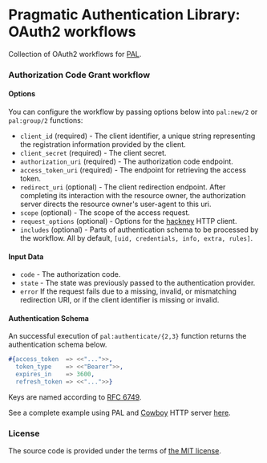 # Pragmatic Authentication Library: OAuth2 workflows

Collection of OAuth2 workflows for [PAL][pal].

### Authorization Code Grant workflow

#### Options

You can configure the workflow by passing options below into `pal:new/2` or `pal:group/2` functions:

- `client_id` (required) -
		The client identifier, a unique string representing the registration information provided by the client.
- `client_secret` (required) -
		The client secret.
- `authorization_uri` (required) -
		The authorization code endpoint.
- `access_token_uri` (required) -
		The endpoint for retrieving the access token.
- `redirect_uri` (optional) -
		The client redirection endpoint.
		After completing its interaction with the resource owner,
		the authorization server directs the resource owner's user-agent to this uri.
- `scope` (optional) -
		The scope of the access request.
- `request_options` (optional) -
		Options for the [hackney][hackney] HTTP client.
- `includes` (optional) -
		Parts of authentication schema to be processed by the workflow.
		All by default, `[uid, credentials, info, extra, rules]`.

#### Input Data

- `code` -
		The authorization code.
- `state` -
		The state was previously passed to the authentication provider.
- `error`
		If the request fails due to a missing, invalid, or mismatching
		redirection URI, or if the client identifier is missing or invalid.

#### Authentication Schema

An successful execution of `pal:authenticate/{2,3}` function returns
the authentication schema below.

```erlang
#{access_token  => <<"...">>,
  token_type    => <<"Bearer">>,
  expires_in    => 3600,
  refresh_token => <<"...">>}
```

Keys are named according to [RFC 6749][rfc6749-credentials].

See a complete example using PAL and [Cowboy][cowboy] HTTP server [here][pal-example].

### License

The source code is provided under the terms of [the MIT license][license].

[license]:http://www.opensource.org/licenses/MIT
[cowboy]:https://github.com/extend/cowboy
[rfc6749]:https://tools.ietf.org/html/rfc6749
[rfc6749-credentials]:http://tools.ietf.org/html/rfc6749#section-4.2.2
[hackney]:https://github.com/benoitc/hackney
[pal]:https://github.com/manifest/pal
[pal-example]:https://github.com/manifest/pal-example

